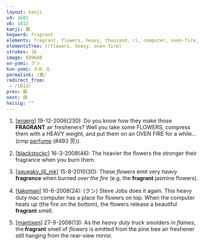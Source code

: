 ```yaml
---
layout: kanji
v4: 1681
v6: 1812
kanji: 薫
keyword: fragrant
elements: fragrant, flowers, heavy, thousand, ri, computer, oven-fire, drop4, barbecue
elementsTree: t(flowers, heavy, oven-fire)
strokes: 16
image: E896AB
on-yomi: クン
kun-yomi: かお.る
permalink: /薫/
redirect_from:
 - /1812/
prev: 衝
next: 病
heisig: ""
---
```


1) [<a href="http://kanji.koohii.com/profile/ergerg">ergerg</a>] 19-12-2006(230): Do you know how they make those<strong> FRAGRANT</strong> air fresheners? Well you take some FLOWERS, compress them with a HEAVY weight, and put them on an OVEN FIRE for a while... (cmp <a href="../v4/493.html">perfume</a> (#493 芳)).

2) [<a href="http://kanji.koohii.com/profile/blackstockc">blackstockc</a>] 16-3-2008(46): The heavier the flowers the stronger their fragrance when you burn them.

3) [<a href="http://kanji.koohii.com/profile/squeaky_lill_mk">squeaky_lill_mk</a>] 15-8-2010(30): These <em>flowers</em> emit very <em>heavy</em> <strong>fragrance</strong> when burned <em>over the fire</em> (e.g. the <strong>fragrant</strong> jasmine flowers).

4) [<a href="http://kanji.koohii.com/profile/takoman">takoman</a>] 10-6-2008(24): (クン) Steve Jobs does it again. This heavy duty mac computer has a place for flowers on top. When the computer heats up (the fire on the bottom), the flowers release a beautiful<strong> fragrant</strong> smell.

5) [<a href="http://kanji.koohii.com/profile/mantixen">mantixen</a>] 27-9-2008(13): As the <em>heavy duty truck</em> smolders in <em>flames</em>, the<strong> fragrant</strong> smell of <em>flowers</em> is emitted from the pine tree air freshener still hanging from the rear-view mirror.

